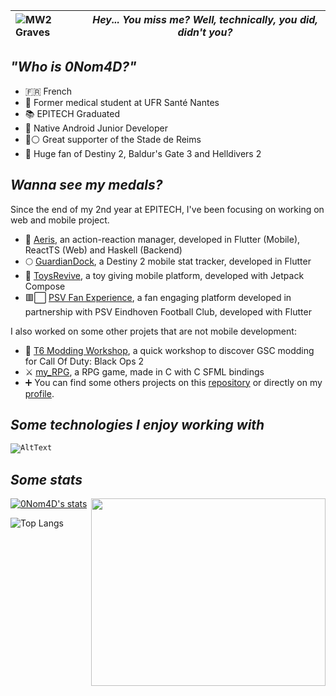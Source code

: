 ![MW2 Graves](https://github.com/0Nom4D/0Nom4D/blob/master/graves_walking.gif?raw=true) | *Hey... You miss me? Well, technically, you did, didn't you?*
:-|:-:

## *"Who is 0Nom4D?"*

- 🇫🇷 French
- 🔬 Former medical student at UFR Santé Nantes
- 📚 EPITECH Graduated
- 📱 Native Android Junior Developer
- 🔴⚪ Great supporter of the Stade de Reims
- 🔱 Huge fan of Destiny 2, Baldur's Gate 3 and Helldivers 2

## *Wanna see my medals?*

Since the end of my 2nd year at EPITECH, I've been focusing on working on web and mobile project.

- 📱 [Aeris](https://github.com/zoriya/Aeris), an action-reaction manager, developed in Flutter (Mobile), ReactTS (Web) and Haskell (Backend)
- 🌕 [GuardianDock](https://github.com/0Nom4D/GuardianDock), a Destiny 2 mobile stat tracker, developed in Flutter
- 🧸 [ToysRevive](https://github.com/0Nom4D/Fontys-Exchange-2022/tree/master/SM4-SM-RB01/AndroidApps/DuoApps/ToysRevive), a toy giving mobile platform, developed with Jetpack Compose
- 🟥⬜ [PSV Fan Experience](https://github.com/0Nom4D/Fontys-Exchange-2022/tree/master/SM4-SM-RB01/IndustryProject/PSVFanExperience), a fan engaging platform developed in partnership with PSV Eindhoven Football Club, developed with Flutter

I also worked on some other projets that are not mobile development:

- 💽 [T6 Modding Workshop](https://github.com/0Nom4D/T6_Mods_Workshop), a quick workshop to discover GSC modding for Call Of Duty: Black Ops 2
- ⚔️ [my_RPG](https://github.com/Jeremy-Pinson/MUL_my_rpg_2019), a RPG game, made in C with C SFML bindings
- ➕ You can find some others projects on this [repository](https://github.com/0Nom4D/Fontys-Exchange-2022) or directly on my [profile](https://github.com/0Nom4D?tab=repositories).

## *Some technologies I enjoy working with*

<code>![AltText](https://skillicons.dev/icons?i=c,cpp,python,typescript,flutter,kotlin,nest,react,swift,haskell,ruby)</code>

## *Some stats*

<img align="right" height="300" width="375" src="https://github.com/0Nom4D/0Nom4D/blob/master/graves_beast.gif?raw=true">

[![0Nom4D's stats](https://github-readme-stats-0nom4ds-projects.vercel.app/api?username=0Nom4D&theme=shadow_red)](https://github.com/anuraghazra/github-readme-stats)

![Top Langs](https://github-readme-stats-0nom4ds-projects.vercel.app/api/top-langs/?username=0Nom4D&hide_progress=true&theme=shadow_red&hide=gsc,smt,java,jupyter%20notebook)

